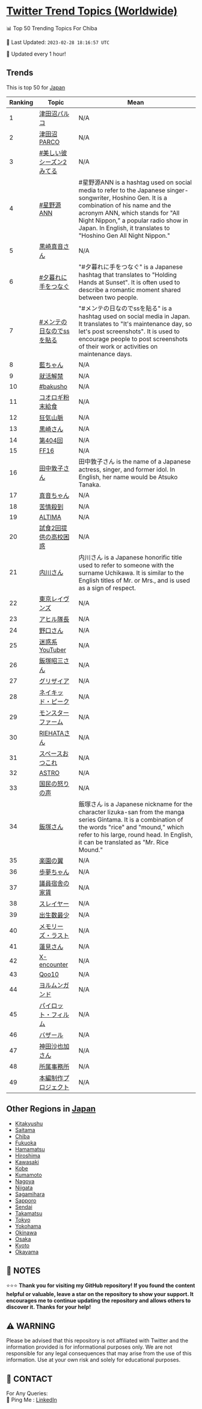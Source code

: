 [Twitter Trend Topics (Worldwide)](https://github.com/ErcinDedeoglu/Twitter-Trend-Topics)
==========


📊 Top 50 Trending Topics For Chiba

📆 Last Updated: `2023-02-28 18:16:57 UTC`

🔧 Updated every 1 hour!


## Trends

This is top 50 for [Japan](</Japan>)

| Ranking | Topic | Mean |
| ------- | ------------ | ------------ |
| 1 | [津田沼パルコ](http://twitter.com/search?q=%e6%b4%a5%e7%94%b0%e6%b2%bc%e3%83%91%e3%83%ab%e3%82%b3) | N/A |
| 2 | [津田沼PARCO](http://twitter.com/search?q=%e6%b4%a5%e7%94%b0%e6%b2%bcPARCO) | N/A |
| 3 | [#美しい彼シーズン2みてる](http://twitter.com/search?q=%23%e7%be%8e%e3%81%97%e3%81%84%e5%bd%bc%e3%82%b7%e3%83%bc%e3%82%ba%e3%83%b32%e3%81%bf%e3%81%a6%e3%82%8b) | N/A |
| 4 | [#星野源ANN](http://twitter.com/search?q=%23%e6%98%9f%e9%87%8e%e6%ba%90ANN) | #星野源ANN is a hashtag used on social media to refer to the Japanese singer-songwriter, Hoshino Gen. It is a combination of his name and the acronym ANN, which stands for "All Night Nippon," a popular radio show in Japan. In English, it translates to "Hoshino Gen All Night Nippon." |
| 5 | [黒崎真音さん](http://twitter.com/search?q=%e9%bb%92%e5%b4%8e%e7%9c%9f%e9%9f%b3%e3%81%95%e3%82%93) | N/A |
| 6 | [#夕暮れに手をつなぐ](http://twitter.com/search?q=%23%e5%a4%95%e6%9a%ae%e3%82%8c%e3%81%ab%e6%89%8b%e3%82%92%e3%81%a4%e3%81%aa%e3%81%90) | "#夕暮れに手をつなぐ" is a Japanese hashtag that translates to "Holding Hands at Sunset". It is often used to describe a romantic moment shared between two people. |
| 7 | [#メンテの日なのでssを貼る](http://twitter.com/search?q=%23%e3%83%a1%e3%83%b3%e3%83%86%e3%81%ae%e6%97%a5%e3%81%aa%e3%81%ae%e3%81%a7ss%e3%82%92%e8%b2%bc%e3%82%8b) | "#メンテの日なのでssを貼る" is a hashtag used on social media in Japan. It translates to "It's maintenance day, so let's post screenshots". It is used to encourage people to post screenshots of their work or activities on maintenance days. |
| 8 | [藍ちゃん](http://twitter.com/search?q=%e8%97%8d%e3%81%a1%e3%82%83%e3%82%93) | N/A |
| 9 | [就活解禁](http://twitter.com/search?q=%e5%b0%b1%e6%b4%bb%e8%a7%a3%e7%a6%81) | N/A |
| 10 | [#bakusho](http://twitter.com/search?q=%23bakusho) | N/A |
| 11 | [コオロギ粉末給食](http://twitter.com/search?q=%e3%82%b3%e3%82%aa%e3%83%ad%e3%82%ae%e7%b2%89%e6%9c%ab%e7%b5%a6%e9%a3%9f) | N/A |
| 12 | [狂気山脈](http://twitter.com/search?q=%e7%8b%82%e6%b0%97%e5%b1%b1%e8%84%88) | N/A |
| 13 | [黒崎さん](http://twitter.com/search?q=%e9%bb%92%e5%b4%8e%e3%81%95%e3%82%93) | N/A |
| 14 | [第404回](http://twitter.com/search?q=%e7%ac%ac404%e5%9b%9e) | N/A |
| 15 | [FF16](http://twitter.com/search?q=FF16) | N/A |
| 16 | [田中敦子さん](http://twitter.com/search?q=%e7%94%b0%e4%b8%ad%e6%95%a6%e5%ad%90%e3%81%95%e3%82%93) | 田中敦子さん is the name of a Japanese actress, singer, and former idol. In English, her name would be Atsuko Tanaka. |
| 17 | [真音ちゃん](http://twitter.com/search?q=%e7%9c%9f%e9%9f%b3%e3%81%a1%e3%82%83%e3%82%93) | N/A |
| 18 | [苦情殺到](http://twitter.com/search?q=%e8%8b%a6%e6%83%85%e6%ae%ba%e5%88%b0) | N/A |
| 19 | [ALTIMA](http://twitter.com/search?q=ALTIMA) | N/A |
| 20 | [試食2回提供の高校困惑](http://twitter.com/search?q=%e8%a9%a6%e9%a3%9f2%e5%9b%9e%e6%8f%90%e4%be%9b%e3%81%ae%e9%ab%98%e6%a0%a1%e5%9b%b0%e6%83%91) | N/A |
| 21 | [内川さん](http://twitter.com/search?q=%e5%86%85%e5%b7%9d%e3%81%95%e3%82%93) | 内川さん is a Japanese honorific title used to refer to someone with the surname Uchikawa. It is similar to the English titles of Mr. or Mrs., and is used as a sign of respect. |
| 22 | [東京レイヴンズ](http://twitter.com/search?q=%e6%9d%b1%e4%ba%ac%e3%83%ac%e3%82%a4%e3%83%b4%e3%83%b3%e3%82%ba) | N/A |
| 23 | [アヒル隊長](http://twitter.com/search?q=%e3%82%a2%e3%83%92%e3%83%ab%e9%9a%8a%e9%95%b7) | N/A |
| 24 | [野口さん](http://twitter.com/search?q=%e9%87%8e%e5%8f%a3%e3%81%95%e3%82%93) | N/A |
| 25 | [迷惑系YouTuber](http://twitter.com/search?q=%e8%bf%b7%e6%83%91%e7%b3%bbYouTuber) | N/A |
| 26 | [飯塚昭三さん](http://twitter.com/search?q=%e9%a3%af%e5%a1%9a%e6%98%ad%e4%b8%89%e3%81%95%e3%82%93) | N/A |
| 27 | [グリザイア](http://twitter.com/search?q=%e3%82%b0%e3%83%aa%e3%82%b6%e3%82%a4%e3%82%a2) | N/A |
| 28 | [ネイキッド・ピーク](http://twitter.com/search?q=%e3%83%8d%e3%82%a4%e3%82%ad%e3%83%83%e3%83%89%e3%83%bb%e3%83%94%e3%83%bc%e3%82%af) | N/A |
| 29 | [モンスターファーム](http://twitter.com/search?q=%e3%83%a2%e3%83%b3%e3%82%b9%e3%82%bf%e3%83%bc%e3%83%95%e3%82%a1%e3%83%bc%e3%83%a0) | N/A |
| 30 | [RIEHATAさん](http://twitter.com/search?q=RIEHATA%e3%81%95%e3%82%93) | N/A |
| 31 | [スペースおつこれ](http://twitter.com/search?q=%e3%82%b9%e3%83%9a%e3%83%bc%e3%82%b9%e3%81%8a%e3%81%a4%e3%81%93%e3%82%8c) | N/A |
| 32 | [ASTRO](http://twitter.com/search?q=ASTRO) | N/A |
| 33 | [国民の怒りの声](http://twitter.com/search?q=%e5%9b%bd%e6%b0%91%e3%81%ae%e6%80%92%e3%82%8a%e3%81%ae%e5%a3%b0) | N/A |
| 34 | [飯塚さん](http://twitter.com/search?q=%e9%a3%af%e5%a1%9a%e3%81%95%e3%82%93) | 飯塚さん is a Japanese nickname for the character Iizuka-san from the manga series Gintama. It is a combination of the words "rice" and "mound," which refer to his large, round head. In English, it can be translated as "Mr. Rice Mound." |
| 35 | [楽園の翼](http://twitter.com/search?q=%e6%a5%bd%e5%9c%92%e3%81%ae%e7%bf%bc) | N/A |
| 36 | [歩夢ちゃん](http://twitter.com/search?q=%e6%ad%a9%e5%a4%a2%e3%81%a1%e3%82%83%e3%82%93) | N/A |
| 37 | [議員宿舎の家賃](http://twitter.com/search?q=%e8%ad%b0%e5%93%a1%e5%ae%bf%e8%88%8e%e3%81%ae%e5%ae%b6%e8%b3%83) | N/A |
| 38 | [スレイヤー](http://twitter.com/search?q=%e3%82%b9%e3%83%ac%e3%82%a4%e3%83%a4%e3%83%bc) | N/A |
| 39 | [出生数最少](http://twitter.com/search?q=%e5%87%ba%e7%94%9f%e6%95%b0%e6%9c%80%e5%b0%91) | N/A |
| 40 | [メモリーズ・ラスト](http://twitter.com/search?q=%e3%83%a1%e3%83%a2%e3%83%aa%e3%83%bc%e3%82%ba%e3%83%bb%e3%83%a9%e3%82%b9%e3%83%88) | N/A |
| 41 | [蓮見さん](http://twitter.com/search?q=%e8%93%ae%e8%a6%8b%e3%81%95%e3%82%93) | N/A |
| 42 | [X-encounter](http://twitter.com/search?q=X-encounter) | N/A |
| 43 | [Qoo10](http://twitter.com/search?q=Qoo10) | N/A |
| 44 | [ヨルムンガンド](http://twitter.com/search?q=%e3%83%a8%e3%83%ab%e3%83%a0%e3%83%b3%e3%82%ac%e3%83%b3%e3%83%89) | N/A |
| 45 | [パイロット・フィルム](http://twitter.com/search?q=%e3%83%91%e3%82%a4%e3%83%ad%e3%83%83%e3%83%88%e3%83%bb%e3%83%95%e3%82%a3%e3%83%ab%e3%83%a0) | N/A |
| 46 | [バザール](http://twitter.com/search?q=%e3%83%90%e3%82%b6%e3%83%bc%e3%83%ab) | N/A |
| 47 | [神田沙也加さん](http://twitter.com/search?q=%e7%a5%9e%e7%94%b0%e6%b2%99%e4%b9%9f%e5%8a%a0%e3%81%95%e3%82%93) | N/A |
| 48 | [所属事務所](http://twitter.com/search?q=%e6%89%80%e5%b1%9e%e4%ba%8b%e5%8b%99%e6%89%80) | N/A |
| 49 | [本編制作プロジェクト](http://twitter.com/search?q=%e6%9c%ac%e7%b7%a8%e5%88%b6%e4%bd%9c%e3%83%97%e3%83%ad%e3%82%b8%e3%82%a7%e3%82%af%e3%83%88) | N/A |



## Other Regions in [Japan](</Japan>)

* [Kitakyushu](</Japan/Kitakyushu.md>)
* [Saitama](</Japan/Saitama.md>)
* [Chiba](</Japan/Chiba.md>)
* [Fukuoka](</Japan/Fukuoka.md>)
* [Hamamatsu](</Japan/Hamamatsu.md>)
* [Hiroshima](</Japan/Hiroshima.md>)
* [Kawasaki](</Japan/Kawasaki.md>)
* [Kobe](</Japan/Kobe.md>)
* [Kumamoto](</Japan/Kumamoto.md>)
* [Nagoya](</Japan/Nagoya.md>)
* [Niigata](</Japan/Niigata.md>)
* [Sagamihara](</Japan/Sagamihara.md>)
* [Sapporo](</Japan/Sapporo.md>)
* [Sendai](</Japan/Sendai.md>)
* [Takamatsu](</Japan/Takamatsu.md>)
* [Tokyo](</Japan/Tokyo.md>)
* [Yokohama](</Japan/Yokohama.md>)
* [Okinawa](</Japan/Okinawa.md>)
* [Osaka](</Japan/Osaka.md>)
* [Kyoto](</Japan/Kyoto.md>)
* [Okayama](</Japan/Okayama.md>)



## 📝 NOTES

⭐⭐⭐ **Thank you for visiting my GitHub repository! If you found the content helpful or valuable, leave a star on the repository to show your support. It encourages me to continue updating the repository and allows others to discover it. Thanks for your help!**


## ⚠️ WARNING

Please be advised that this repository is not affiliated with Twitter and the information provided is for informational purposes only. We are not responsible for any legal consequences that may arise from the use of this information. Use at your own risk and solely for educational purposes.


## 📨 CONTACT

 For Any Queries:  
            🏓 Ping Me : [LinkedIn](https://www.linkedin.com/in/ercindedeoglu/)
